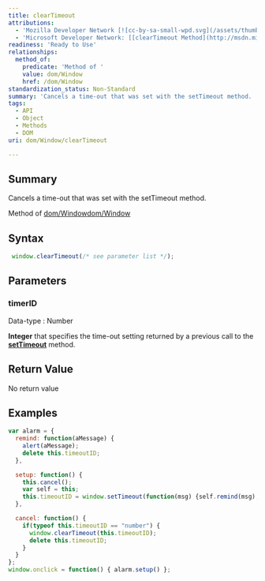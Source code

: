 ```yaml
---
title: clearTimeout
attributions:
  - 'Mozilla Developer Network [![cc-by-sa-small-wpd.svg](/assets/thumb/8/8c/cc-by-sa-small-wpd.svg/120px-cc-by-sa-small-wpd.svg.png)](http://creativecommons.org/licenses/by-sa/3.0/us/): [[clearTimeout](https://developer.mozilla.org/en-US/docs/Web/API/Window.clearTimeout) Article]'
  - 'Microsoft Developer Network: [[clearTimeout Method](http://msdn.microsoft.com/en-us/library/ie/ms536357(v=vs.85).aspx) Article]'
readiness: 'Ready to Use'
relationships:
  method_of:
    predicate: 'Method of '
    value: dom/Window
    href: /dom/Window
standardization_status: Non-Standard
summary: 'Cancels a time-out that was set with the setTimeout method. '
tags:
  - API
  - Object
  - Methods
  - DOM
uri: dom/Window/clearTimeout

---
```

## <span>Summary</span>

Cancels a time-out that was set with the setTimeout method.

Method of [dom/Window](/dom/Window)[dom/Window](/dom/Window)

## <span>Syntax</span>

``` js
 window.clearTimeout(/* see parameter list */);
```

## <span>Parameters</span>

### <span>timerID</span>

 Data-type
:   Number

**Integer** that specifies the time-out setting returned by a previous call to the [**setTimeout**](/dom/Window/setTimeout) method.

## <span>Return Value</span>

No return value

## <span>Examples</span>

``` js
var alarm = {
  remind: function(aMessage) {
    alert(aMessage);
    delete this.timeoutID;
  },

  setup: function() {
    this.cancel();
    var self = this;
    this.timeoutID = window.setTimeout(function(msg) {self.remind(msg);}, 1000, "Wake up!");
  },

  cancel: function() {
    if(typeof this.timeoutID == "number") {
      window.clearTimeout(this.timeoutID);
      delete this.timeoutID;
    }
  }
};
window.onclick = function() { alarm.setup() };
```

